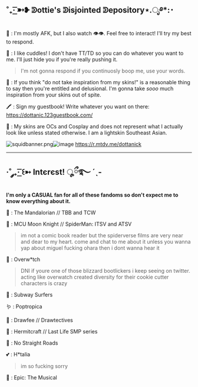 ˚₊· ͟͟͞͞➳❥ ᕲottie's ᕲisjointed ᕲepository⋆.ೃ࿔*:･
------------------------------------------------------------------------------------------------------------------

🐙 : I'm mostly AFK, but I also watch :eye::eye:. Feel free to interact! I'll try my best to respond.

🍣 : I like cuddles! I don't have TT/TD so you can do whatever you want to me. I'll just hide you if you're really pushing it.
> I'm not gonna respond if you continuosly boop me, use your words.

🥩 : If you think "do not take inspiration from my skins!" is a reasonable thing to say then you're entitled and delusional. I'm gonna take *sooo* much inspiration from your skins out of spite.

🖍️ : Sign my guestbook! Write whatever you want on there: https://dottanic.123guestbook.com/

🎪 : My skins are OCs and Cosplay and does not represent what I actually look like unless stated otherwise. I am a lightskin Southeast Asian.

<img src="blob:chrome-untrusted://media-app/17794696-1fe6-44ac-b35d-c63be98d23cd" alt="squidbanner.png"/>![image](https://github.com/dottanic/dottanic/assets/102858874/c6c88062-7cc7-4677-877e-934121e40f9a)
https://r.mtdv.me/dottanick

------------------------------------------------------------------------------------------------------------------------
·˚ ༘₊· ͟͟͞͞꒰➳ Intєrєst! ೄྀ࿐ ˊˎ-
------------------------------------------------------------------------------------------------------------------------
**I'm only a CASUAL fan for all of these fandoms so don't expect me to know everything about it.**

🦑 : The Mandalorian // TBB and TCW

🏩 : MCU Moon Knight // SpiderMan: ITSV and ATSV
> im not a comic book reader but the spiderverse films are very near and dear to my heart. come and chat to me about it unless you wanna yap about miguel fucking ohara then i dont wanna hear it

🦩 : Overw*tch
> DNI if youre one of those blizzard bootlickers i keep seeing on twitter. acting like overwatch created diversity for their cookie cutter characters is crazy

🌸 : Subway Surfers

🪱 : Poptropica

🧠 : Drawfee // Drawtectives 

🧼 : Hermitcraft // Last Life SMP series

👘 : No Straight Roads

💕 : H*talia 
> im so fucking sorry

🧶 : Epic: The Musical




